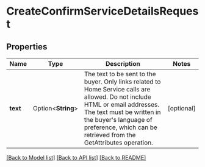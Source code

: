 # CreateConfirmServiceDetailsRequest

## Properties

Name | Type | Description | Notes
------------ | ------------- | ------------- | -------------
**text** | Option<**String**> | The text to be sent to the buyer. Only links related to Home Service calls are allowed. Do not include HTML or email addresses. The text must be written in the buyer's language of preference, which can be retrieved from the GetAttributes operation. | [optional]

[[Back to Model list]](../README.md#documentation-for-models) [[Back to API list]](../README.md#documentation-for-api-endpoints) [[Back to README]](../README.md)


